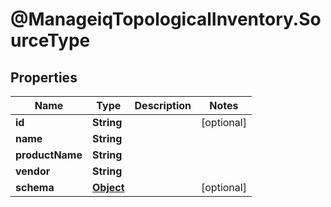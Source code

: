 # @ManageiqTopologicalInventory.SourceType

## Properties
Name | Type | Description | Notes
------------ | ------------- | ------------- | -------------
**id** | **String** |  | [optional] 
**name** | **String** |  | 
**productName** | **String** |  | 
**vendor** | **String** |  | 
**schema** | [**Object**](.md) |  | [optional] 


